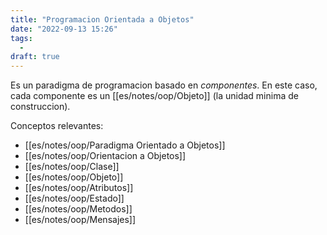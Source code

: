 ```yaml
---
title: "Programacion Orientada a Objetos"
date: "2022-09-13 15:26"
tags: 
  - 
draft: true
---
```

Es un paradigma de programacion basado en *componentes*. En este caso, cada componente es un [[es/notes/oop/Objeto]] (la unidad minima de construccion). 

Conceptos relevantes:
- [[es/notes/oop/Paradigma Orientado a Objetos]]
- [[es/notes/oop/Orientacion a Objetos]]
- [[es/notes/oop/Clase]]
- [[es/notes/oop/Objeto]]
- [[es/notes/oop/Atributos]]
- [[es/notes/oop/Estado]]
- [[es/notes/oop/Metodos]]
- [[es/notes/oop/Mensajes]]